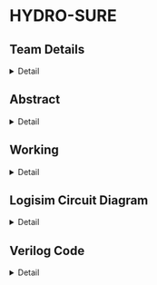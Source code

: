 # HYDRO-SURE

<!-- First Section -->
## Team Details
<details>
  <summary>Detail</summary>

  > Semester: 3rd Sem B. Tech. CSE

  > Section: S2

  > Member-1: Syed Farhan , 221CS254 , syedfarhan.221cs254@nitk.edu.in

  > member-2: Vishruth S Kumar , 221CS262 , vishruthskumar.221cs262@nitk.edu.in

  > Member-3: Yashas , 221CS265 , yashas.221cs265@nitk.edu.in
</details>

<!-- Second Section -->
## Abstract
<details>
  <summary>Detail</summary>
  
  > 
The objective of the project is to develop a moisture sensing and temperature 
sensing cum watering system for irrigation. This system will combine cutting-edge 
hardware and software technologies to enhance the effectiveness of irrigation 
practices. The core objective is to create a system that can accurately measure the 
moisture content in a given soil sample and sense the temperature conditions at a 
given time. We then integrate those values effectively depending on the crop type to 
decide upon the adequate amount of water needed by the crop in the pertaining 
conditions. Conclusively, the circuit is a blend of moisture and temperature 
sensations aided by the type of crop in use to develop an efficient and sustainable 
system to monitor the sufficiency of water. The system will incorporate automated 
irrigation capabilities, ensuring crops receive the right amount of water at the right 
time.

Agriculture forms the cornerstone of the economy, serving as its foundational pillar. 
The project recognizes the global challenges of water scarcity and climate change, 
which underscore the urgency of adopting efficient irrigation techniques. The 
project emphasizes the importance of technology driven solutions in modern 
agriculture to meet the growing global demand for food. The project underscores 
the importance of responsible environmental stewardship. By reducing the
environmental footprint of agriculture, it aligns with global efforts to protect 
ecosystems and biodiversity.

We are designing and implement advanced algorithms to process the sensor data 
efficiently, providing real-time insights into soil moisture levels. Additionally, we are 
developing predictive models to optimize irrigation strategies, ensuring precise 
water delivery for maximum crop yields. Our experience in integrating hardware and 
software solutions will be instrumental in creating a seamless and user-friendly 
interface for farmers. Ultimately, our skills will play a vital role in harnessing the
power of technology to enhance the project's overall effectiveness and impact.



</details>

<!-- Third Section -->
## Working
<details>
  <summary>Detail</summary>

  > https://drive.google.com/file/d/1rYcJ-d5nwh42e9u8xAcuKVaSAy0qt3nu/view?usp=sharing
</details>

<!-- Fourth Section -->
## Logisim Circuit Diagram
<details>
  <summary>Detail</summary>


  > ![Screenshot 2023-11-21 103541](https://github.com/VishruthSKumar/S2-T20-HYDROSURE/assets/149406271/26c281ed-ee21-4896-9df2-bea15e1aaaf3)
> ![Screenshot 2023-11-21 103626](https://github.com/VishruthSKumar/S2-T20-HYDROSURE/assets/149406271/925205de-adca-47a8-a3ff-a43cfd146462)

https://github.com/VishruthSKumar/S2_TEAM_20_/blob/07b0044c5a9d5c05510642b7ed797be4a005b0c0/Logisim/LOGISIM.circ
</details>

<!-- Fifth Section -->
## Verilog Code
<details>
  <summary>Detail</summary>

  > Main code : https://github.com/VishruthSKumar/S2_TEAM_20_/blob/df3108d6bb7835548d40711aef36a32e99e59a83/Verilog/S2-T20.v
Main code
-------------------------------------------------------------------------------------------------------------------------
  module circuit(ms,ts,ct,o1,o2,o3);

   input [3:0]ms;
   input [3:0]ts;
   input [3:0]ct;
   output o1,o2,o3;
   wire [3:0]s1;
   wire c1out;

   adder_four_bit A1(s1,c1out,ts,ct);

   comparator C1(ms,s1,o2,o3,o1);

   endmodule



   module adder_four_bit(output [3:0]sum, output cout , input [3:0]a,input [3:0]b);

   wire c1,c2,c3,c4;

   full_3 ad0( .a(a[0]), .b(b[0]),.cin(1'b0), .s(sum[0]), .cout(c1));
   full_3 ad1( .a(a[1]), .b(b[1]),.cin(c1), .s(sum[1]), .cout(c2));
   full_3 ad2( .a(a[2]), .b(b[2]),.cin(c2), .s(sum[2]), .cout(c3));
   full_3 ad3( .a(a[3]), .b(b[3]),.cin(c3), .s(sum[3]), .cout(c4));
   assign cout= c4;
   endmodule

   module full_3(a,b,cin,s,cout);
   input a,b,cin;
   output s, cout;
   assign s=a^b^cin;
   assign cout = (a&b) | (b&cin) | (cin&a);
   endmodule

   module comparator(A,B,E,G,S);
   input[3:0]A;
   input [3:0]B;
   output E,G,S;
  
   assign E=!(A[3]^B[3])&!(A[2]^B[2])&!(A[1]^B[1])&!(A[0]^B[0]);
  
   assign G=(A[3]&(!(B[3])))|(!(A[3]^B[3])&(A[2]&(!(B[2]))))|((!(A[3]^B[3])&!(A[2]^B[2]))&(A[1]&(!(B[1]))))|((!(A[3]^B[3])&!(A[2]^B[2])&! 
            (A[1]^B[1]))&(A[0]&(!(B[0]))));
   
   assign S=(B[3]&(!(A[3])))|(!(A[3]^B[3])&(B[2]&(!(A[2]))))|((!(A[3]^B[3])&!(A[2]^B[2]))&(B[1]&(!(A[1]))))|((!(A[3]^B[3])&!(A[2]^B[2])&! 
            (A[1]^B[1]))&(B[0]&(!(A[0]))));

   endmodule  

 > Testbench : https://github.com/VishruthSKumar/S2_TEAM_20_/blob/6970d05a4999e1d13abd378c3d10114265bc41ed/Verilog/S2-T20_tb.v
 Testbench : 
 ----------------------------------------------------------------------------------------------------------------------------------------
 module ddsproject_tb;
	wire o1,o2,o3;
	reg [3:0]ms;
    reg [3:0]ts;
    reg [3:0]ct;
	circuit C1(ms,ts,ct,o1,o2,o3); 

    initial 
       begin 
        $dumpfile("ddsproject.vcd");
        $dumpvars(0,ddsproject_tb);
       end
		
	initial begin
    $display("|   Crop    |tp_sensor  | M_sensor  | Outputs|");
    $display("----------------------------------------------");
    $display("|c3|c2|c1|c0|t3|t2|t1|t0|m3|m2|m1|m0|o1|o2|o3|");
    $display("----------------------------------------------");
    
    ct = 4'b0000;
    ts = 4'b0000;
    ms = 4'b0000;
    
    $monitor("|%b|%b|%b|%b|%b|%b|%b|%b|%b|%b|%b|%b|%b|%b|%b|",ct[3],ct[2],ct[1],ct[0],ts[3],ts[2],ts[1],ts[0],ms[3],ms[2],ms[1],ms[0],o1,o2,o3);
    
    repeat(5) begin
        ts = 4'b0000;
        repeat(5) begin
        ms = 4'b0000;
            repeat(15) begin
                #10 ms = ms + 4'b0001;
            end
         #10 ts = ts + 4'b0001;
        end
    #10 ct = ct + 4'b0001;
    end
  end
initial #10000 $finish;
endmodule


<!-- Sixth Section -->
## References
<details>
  <summary>Detail</summary>

  > >https://circuitdigest.com/microcontroller-projects/interfacing-soil-moisture-sensor-with-arduino-uno
> https://nevonprojects.com/plant-soil-moisture-ph-sensing-alarm-using-8051/
>https://youtu.be/ZGlm72xhhqU?feature=shared
>https://www.geeksforgeeks.org/soil-moisture-measurement-using-arduino-and-soil-moisture-sensor/
>https://www.sciencebuddies.org/science-fair-projects/project-ideas/Elec_p066/electricityelectronics/build-an-electronic-soil-moisture-sensor-to-conserve-water
</details>
     

  
